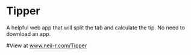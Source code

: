 # Tipper
A helpful web app that will split the tab and calculate the tip.  No need to download an app.  

#View at
www.neil-r.com/Tipper
